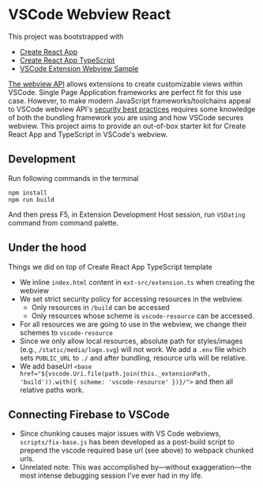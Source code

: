 # VSCode Webview React

This project was bootstrapped with

- [Create React App](https://github.com/facebookincubator/create-react-app)
- [Create React App TypeScript](https://github.com/wmonk/create-react-app-typescript)
- [VSCode Extension Webview Sample](https://github.com/Microsoft/vscode-extension-samples/tree/master/webview-sample)

[The webview API](https://code.visualstudio.com/docs/extensions/webview) allows extensions to create customizable views within VSCode. Single Page Application frameworks are perfect fit for this use case. However, to make modern JavaScript frameworks/toolchains appeal to VSCode webview API's [security best practices](https://code.visualstudio.com/docs/extensions/webview#_security) requires some knowledge of both the bundling framework you are using and how VSCode secures webview. This project aims to provide an out-of-box starter kit for Create React App and TypeScript in VSCode's webview.

## Development

Run following commands in the terminal

```shell
npm install
npm run build
```

And then press F5, in Extension Development Host session, run `VSDating` command from command palette.

## Under the hood

Things we did on top of Create React App TypeScript template

- We inline `index.html` content in `ext-src/extension.ts` when creating the webview
- We set strict security policy for accessing resources in the webview.
  - Only resources in `/build` can be accessed
  - Only resources whose scheme is `vscode-resource` can be accessed.
- For all resources we are going to use in the webview, we change their schemes to `vscode-resource`
- Since we only allow local resources, absolute path for styles/images (e.g., `/static/media/logo.svg`) will not work. We add a `.env` file which sets `PUBLIC_URL` to `./` and after bundling, resource urls will be relative.
- We add baseUrl `<base href="${vscode.Uri.file(path.join(this._extensionPath, 'build')).with({ scheme: 'vscode-resource' })}/">` and then all relative paths work.

## Connecting Firebase to VSCode

- Since chunking causes major issues with VS Code webviews, `scripts/fix-base.js` has been developed as a post-build script to prepend the vscode required base url (see above) to webpack chunked urls.
- Unrelated note: This was accomplished by—without exaggeration—the most intense debugging session I've ever had in my life.

